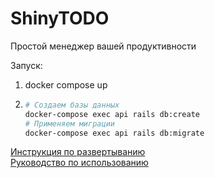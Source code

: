 # ShinyTODO

Простой менеджер вашей продуктивности

Запуск:

1. docker compose up

2. ```bash
   # Создаем базы данных
   docker-compose exec api rails db:create
   # Применяем миграции
   docker-compose exec api rails db:migrate
   ```

[Инструкция по развертыванию](https://drive.google.com/file/d/1AEV6tfRkkFZrvE-KWs29oqNvGKT0NjxA/view?usp=sharing)<br>
[Руководство по использованию](https://drive.google.com/file/d/10yRe22dvW-dsuTQpQq5hsLuZbipmIkN2/view?usp=sharing)
